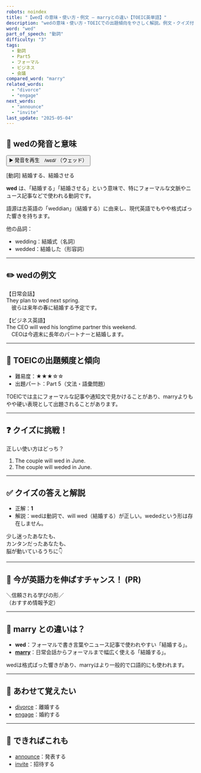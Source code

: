 ```yaml
---
robots: noindex
title: "【wed】の意味・使い方・例文 ― marryとの違い【TOEIC英単語】"
description: "wedの意味・使い方・TOEICでの出題傾向をやさしく解説。例文・クイズ付きでmarryとの違いもわかりやすく学べます。"
word: "wed"
part_of_speech: "動詞"
difficulty: "3"
tags:
  - 動詞
  - Part5
  - フォーマル
  - ビジネス
  - 会議
compared_word: "marry"
related_words:
  - "divorce"
  - "engage"
next_words:
  - "announce"
  - "invite"
last_update: "2025-05-04"
---
```


## 🔰 wedの発音と意味

<button class="play-audio" onclick="playTTS('wed')">
  <span class="play-audio-main">
    ▶️ 発音を再生　/wɛd/
  </span>
  <span class="play-audio-sub">
    （ウェッド）
  </span>
</button>

[動詞] 結婚する、結婚させる

**wed** は、「結婚する」「結婚させる」という意味で、特にフォーマルな文脈やニュース記事などで使われる動詞です。

語源は古英語の「weddian」（結婚する）に由来し、現代英語でもやや格式ばった響きを持ちます。

他の品詞：  
- wedding：結婚式（名詞）
- wedded：結婚した（形容詞）

---

## ✏️ wedの例文

【日常会話】  
They plan to wed next spring.  
　彼らは来年の春に結婚する予定です。

【ビジネス英語】  
The CEO will wed his longtime partner this weekend.  
　CEOは今週末に長年のパートナーと結婚します。

---

## 🎯 TOEICの出題頻度と傾向

- 難易度：★★★☆☆
- 出題パート：Part 5（文法・語彙問題）

TOEICでは主にフォーマルな記事や通知文で見かけることがあり、marryよりもやや硬い表現として出題されることがあります。

---

## ❓ クイズに挑戦！

正しい使い方はどっち？

1. The couple will wed in June.  
2. The couple will weded in June.

---

## ✅ クイズの答えと解説

- 正解：**1**
- 解説：wedは動詞で、will wed（結婚する）が正しい。wededという形は存在しません。

少し迷ったあなたも、  
カンタンだったあなたも、  
脳が動いているうちに👇️

---

## 🚀 今が英語力を伸ばすチャンス！ (PR)

<div class="info-center">
＼信頼される学びの形／<br>  
（おすすめ情報予定）
</div>

---

## 🤔  marry との違いは？

- **wed**：フォーマルで書き言葉やニュース記事で使われやすい「結婚する」。
- **[marry](/marry)**：日常会話からフォーマルまで幅広く使える「結婚する」。

wedは格式ばった響きがあり、marryはより一般的で口語的にも使われます。

---

## 🧩 あわせて覚えたい

- [divorce](/divorce)：離婚する
- [engage](/engage)：婚約する

---

## 📖 できればこれも

- [announce](/announce)：発表する
- [invite](/invite)：招待する

<!-- cvid: aid42_bid44 -->
